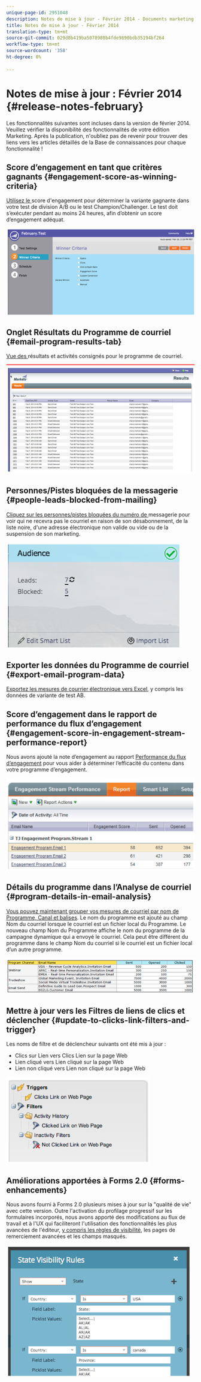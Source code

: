 ```yaml
---
unique-page-id: 2951048
description: Notes de mise à jour - Février 2014 - Documents marketing - Documentation du produit
title: Notes de mise à jour - Février 2014
translation-type: tm+mt
source-git-commit: 029d8b419ba5078980b4fde9890bdb35194bf264
workflow-type: tm+mt
source-wordcount: '358'
ht-degree: 0%

---
```



# Notes de mise à jour : Février 2014 {#release-notes-february}

Les fonctionnalités suivantes sont incluses dans la version de février 2014. Veuillez vérifier la disponibilité des fonctionnalités de votre édition Marketing. Après la publication, n&#39;oubliez pas de revenir pour trouver des liens vers les articles détaillés de la Base de connaissances pour chaque fonctionnalité !

## Score d’engagement en tant que critères gagnants {#engagement-score-as-winning-criteria}

[Utilisez le ](/help/marketo/product-docs/email-marketing/email-programs/email-program-actions/email-test-a-b-test/define-the-a-b-test-winner-criteria.md) score d&#39;engagement pour déterminer la variante gagnante dans votre test de division A/B ou le test Champion/Challenger. Le test doit s’exécuter pendant au moins 24 heures, afin d’obtenir un score d’engagement adéquat.

![](assets/image2014-9-22-10-3a46-3a49.png)

## Onglet Résultats du Programme de courriel {#email-program-results-tab}

[Vue des ](/help/marketo/product-docs/email-marketing/email-programs/email-program-data/view-email-program-results.md) résultats et activités consignés pour le programme de courriel.

![](assets/image2014-9-22-10-3a47-3a19.png)

## Personnes/Pistes bloquées de la messagerie {#people-leads-blocked-from-mailing}

[Cliquez sur les personnes/pistes bloquées du numéro de ](/help/marketo/product-docs/email-marketing/email-programs/managing-people-in-email-programs/define-an-audience-with-a-smart-list.md) messagerie pour voir qui ne recevra pas le courriel en raison de son désabonnement, de la liste noire, d&#39;une adresse électronique non valide ou vide ou de la suspension de son marketing.

![](assets/image2014-9-22-10-3a47-3a42.png)

## Exporter les données du Programme de courriel {#export-email-program-data}

[Exportez les mesures de courrier électronique vers Excel](/help/marketo/product-docs/email-marketing/email-programs/email-program-data/export-email-program-dashboard-to-excel.md), y compris les données de variante de test AB.

## Score d’engagement dans le rapport de performance du flux d’engagement {#engagement-score-in-engagement-stream-performance-report}

Nous avons ajouté la note d’engagement au rapport [Performance du flux d’engagement](/help/marketo/product-docs/email-marketing/drip-nurturing/reports-and-notifications/engagement-stream-performance-report.md) pour vous aider à déterminer l’efficacité du contenu dans votre programme d’engagement.

![](assets/image2014-9-22-10-3a50-3a36.png)

## Détails du programme dans l’Analyse de courriel {#program-details-in-email-analysis}

[Vous pouvez maintenant grouper vos mesures de courriel par nom de Programme, Canal et balises](/help/marketo/product-docs/reporting/revenue-cycle-analytics/email-analysis/build-an-email-analysis-report-that-shows-program-information.md). Le nom du programme est ajouté au champ Nom du courriel lorsque le courriel est un fichier local du Programme. Le nouveau champ Nom du Programme affiche le nom du programme de la campagne dynamique qui a envoyé le courriel. Cela peut être différent du programme dans le champ Nom du courriel si le courriel est un fichier local d’un autre programme.

![](assets/image2014-9-22-10-3a50-3a57.png)

## Mettre à jour vers les Filtres de liens de clics et déclencher {#update-to-clicks-link-filters-and-trigger}

Les noms de filtre et de déclencheur suivants ont été mis à jour :

* Clics sur Lien vers Clics Lien sur la page Web
* Lien cliqué vers Lien cliqué sur la page Web
* Lien non cliqué vers Lien non cliqué sur la page Web

![](assets/image2014-9-22-10-3a51-3a31.png)

## Améliorations apportées à Forms 2.0 {#forms-enhancements}

Nous avons fourni à Forms 2.0 plusieurs mises à jour sur la &quot;qualité de vie&quot; avec cette version. Outre l&#39;activation du profilage progressif sur les formulaires incorporés, nous avons apporté des modifications au flux de travail et à l&#39;UX qui faciliteront l&#39;utilisation des fonctionnalités les plus avancées de l&#39;éditeur, [y compris les règles de visibilité](/help/marketo/product-docs/demand-generation/forms/form-fields/dynamically-toggle-visibility-of-a-form-field.md), les pages de remerciement avancées et les champs masqués.

![](assets/image2014-9-22-10-3a51-3a54.png)
